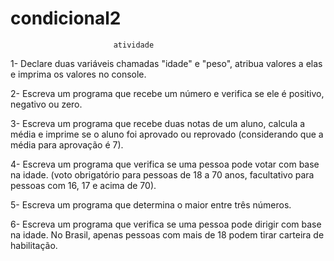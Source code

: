 # condicional2
         
                           atividade

  
  1- Declare duas variáveis chamadas "idade"  e "peso", atribua valores a elas e imprima os valores no console.

  2- Escreva um programa que recebe um número e verifica se ele é positivo, negativo ou zero.

  3- Escreva um programa que recebe duas notas de um aluno, calcula a média e imprime se o aluno foi aprovado ou reprovado
  (considerando que a média para aprovação é 7).

  4- Escreva um programa que  verifica se  uma pessoa pode votar com base na idade. (voto obrigatório para pessoas de 18 a 70 anos, facultativo para pessoas com 16, 17 e acima de 70).

  5- Escreva um programa que determina o maior entre três números.

  6-  Escreva um programa que verifica se uma pessoa pode dirigir  com base na idade. No Brasil, apenas pessoas com mais de 18 podem tirar carteira de habilitação.                 